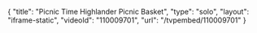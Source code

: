 {
    "title": "Picnic Time Highlander Picnic Basket",
    "type": "solo",
    "layout": "iframe-static",
    "videoId": "110009701",
    "url": "\/tvpembed\/110009701"
}